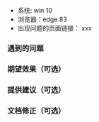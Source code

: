 -   系统: win 10
-   浏览器：edge 83
-   出现问题的页面链接： xxx

### 遇到的问题

### 期望效果（可选）

### 提供建议（可选）

### 文档修正（可选）
